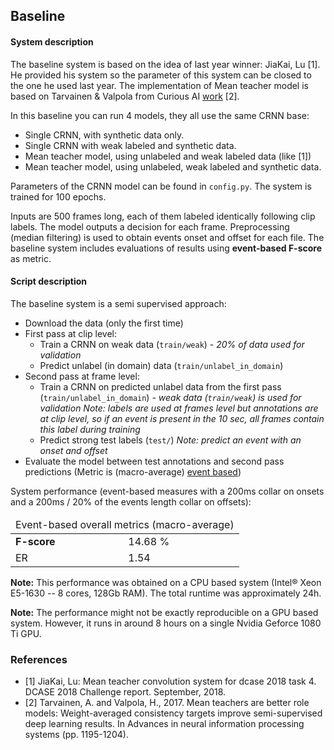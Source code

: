 ## Baseline

#### System description
The baseline system is based on the idea of last year winner: JiaKai, Lu [1].
He provided his system so the parameter of this system can be closed to the one he used last year.
The implementation of Mean teacher model is based on Tarvainen & Valpola from Curious AI [work](https://github.com/CuriousAI/mean-teacher) [2]. 

In this baseline you can run 4 models, they all use the same CRNN base:
- Single CRNN, with synthetic data only.
- Single CRNN with weak labeled and synthetic data.
- Mean teacher model, using unlabeled and weak labeled data (like [1])
- Mean teacher model, using unlabeled, weak labeled and synthetic data.


Parameters of the CRNN model can be found in `config.py`.
The system is trained for 100 epochs.



Inputs are 500 frames long, each of them labeled identically following clip labels.
The model outputs a decision for each frame. 
Preprocessing (median filtering) is used to obtain events onset and offset for each file.
The baseline system includes evaluations of results using **event-based F-score** as metric. 

#### Script description
The baseline system is a semi supervised approach:
 - Download the data (only the first time)
 - First pass at clip level:
    - Train a CRNN on weak data (`train/weak`) - *20% of data used for validation*
    - Predict unlabel (in domain) data (`train/unlabel_in_domain`)
 - Second pass at frame level:
    - Train a CRNN on predicted unlabel data from the first pass (`train/unlabel_in_domain`) - *weak data (`train/weak`)
    is used for validation*
    *Note: labels are used at frames level but annotations are at clip level, so if an event is present in the 10 sec, 
    all frames contain this label during training*
    - Predict strong test labels (`test/`) *Note: predict an event with an onset and offset*
 - Evaluate the model between test annotations and second pass predictions (Metric is (macro-average) [event based](http://tut-arg.github.io/sed_eval/sound_event.html#event-based))

System performance (event-based measures with a 200ms collar on onsets and a 200ms / 20% of the events length collar on offsets):
 <table class="table table-striped">
 <thead>
 <tr>
 <td colspan="2">Event-based overall metrics (macro-average)</td>
 </tr>
 </thead>
 <tbody>
 <tr>
 <td><strong>F-score</strong></td>
 <td>14.68 %</td>
 </tr>
 <tr>
 <td>ER</td>
 <td>1.54</td>
 </tr>
 </tbody>
 </table>

**Note:** This performance was obtained on a CPU based system (Intel&reg; Xeon E5-1630 -- 8 cores, 128Gb RAM). The total runtime was approximately 24h. 

**Note:** The performance might not be exactly reproducible on a GPU based system. However, it runs in around 8 hours on a single Nvidia Geforce 1080 Ti GPU.

### References
 - [1] JiaKai, Lu: Mean teacher convolution system for dcase 2018 task 4. DCASE 2018 Challenge report. September, 2018. 
 - [2] Tarvainen, A. and Valpola, H., 2017. 
 Mean teachers are better role models: Weight-averaged consistency targets improve semi-supervised deep learning results. 
 In Advances in neural information processing systems (pp. 1195-1204).